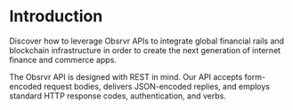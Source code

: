 # Introduction

Discover how to leverage Obsrvr APIs to integrate global financial rails and blockchain infrastructure in order to create the next generation of internet finance and commerce apps.

The Obsrvr API is designed with REST in mind. Our API accepts form-encoded request bodies, delivers JSON-encoded replies, and employs standard HTTP response codes, authentication, and verbs.